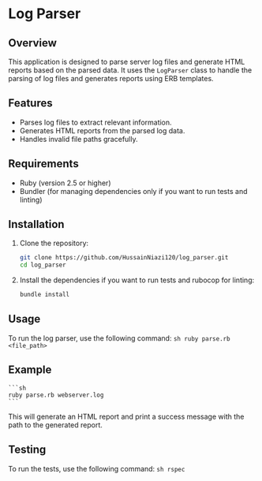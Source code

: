 # Log Parser

## Overview

This application is designed to parse server log files and generate HTML reports based on the parsed data. It uses the `LogParser` class to handle the parsing of log files and generates reports using ERB templates.

## Features

- Parses log files to extract relevant information.
- Generates HTML reports from the parsed log data.
- Handles invalid file paths gracefully.

## Requirements

- Ruby (version 2.5 or higher)
- Bundler (for managing dependencies only if you want to run tests and linting)

## Installation

1. Clone the repository:
    ```sh
    git clone https://github.com/HussainNiazi120/log_parser.git
    cd log_parser
    ```
2. Install the dependencies if you want to run tests and rubocop for linting:
    ```sh
    bundle install
    ```

## Usage

To run the log parser, use the following command:
    ```sh
    ruby parse.rb <file_path>
    ```

## Example

    ```sh
    ruby parse.rb webserver.log
    ```

This will generate an HTML report and print a success message with the path to the generated report.

## Testing

To run the tests, use the following command:
    ```sh
    rspec
    ```
